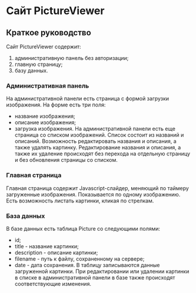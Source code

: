 # Сайт PictureViewer #
## Краткое руководство
Сайт PictureViewer содержит:
1) административную панель без авторизации;
2) главную страницу;
3) базу данных.
### Административная панель
На административной панели есть страница с формой загрузки изображения. На форме есть три поля:
 * название изображения;
 * описание изображения;
 * загрузка изображения.
На административной панели есть еще страница со списком изображений. Список состоит из названий и описаний. Возможность редактировать названия и описания, а также удалять картинку. Редактирование названия и описания, а также их удаление происходят без перехода на отдельную страницу и без обновления страницы со списком.
### Главная страница
Главная страница содержит Javascript-cлайдер, меняющий по таймеру загруженные изображения. Показывается по одному изображению. Есть возможность листать картинки, кликая по стрелкам.
### База данных
В базе данных есть таблица Picture со следующими полями:
 - id;
 - title - название картинки;
 - description - описание картинки;
 - filename - путь к файлу, сохраненному на сервере;
 - date - дата сохранения.
В таблицу записываются данные загруженной картинки. При редактировании или удалении картинки в списке в административной панели в базе также происходят соответствующие изменения.
